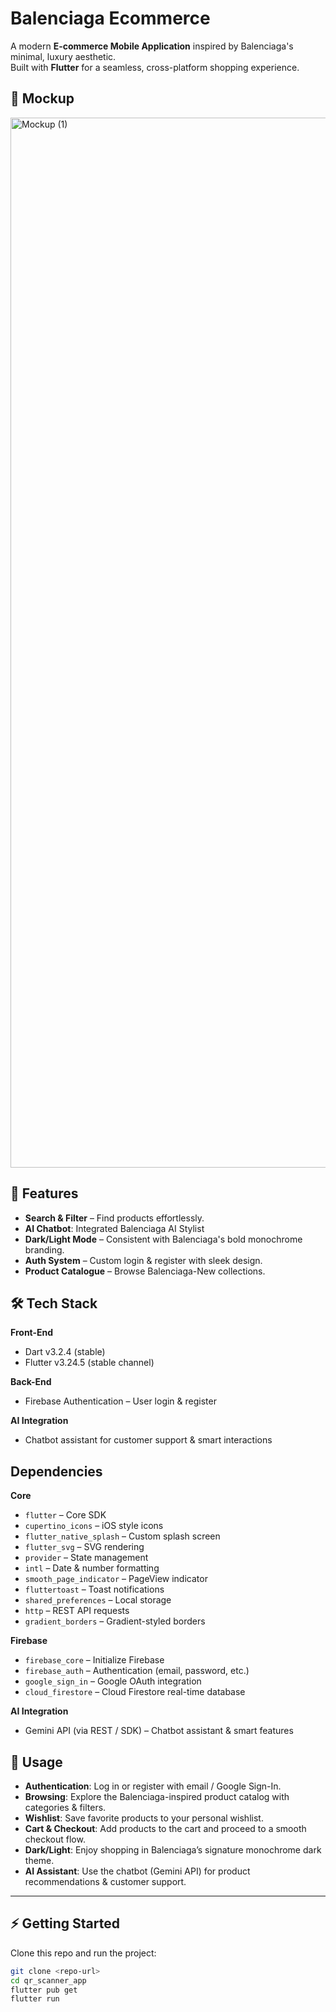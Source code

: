 # Balenciaga Ecommerce
A modern **E-commerce Mobile Application** inspired by Balenciaga's minimal, luxury aesthetic.  
Built with **Flutter** for a seamless, cross-platform shopping experience.  

## 📱 Mockup
<img width="2380" height="1680" alt="Mockup (1)" src="https://github.com/user-attachments/assets/7eac29ca-7eb3-40bd-a517-829f8d0cb0ab" />


## 🚀 Features
-  **Search & Filter** – Find products effortlessly.  
- **AI Chatbot**: Integrated Balenciaga AI Stylist
- **Dark/Light Mode** – Consistent with Balenciaga's bold monochrome branding.
- **Auth System** – Custom login & register with sleek design.
- **Product Catalogue** – Browse Balenciaga-New collections.       

## 🛠 Tech Stack
**Front-End**
- Dart v3.2.4 (stable)
- Flutter v3.24.5 (stable channel)

**Back-End**
- Firebase Authentication – User login & register

**AI Integration**
- Chatbot assistant for customer support & smart interactions

## Dependencies

**Core**
- `flutter` – Core SDK
- `cupertino_icons` – iOS style icons
- `flutter_native_splash` – Custom splash screen
- `flutter_svg` – SVG rendering
- `provider` – State management
- `intl` – Date & number formatting
- `smooth_page_indicator` – PageView indicator
- `fluttertoast` – Toast notifications
- `shared_preferences` – Local storage
- `http` – REST API requests
- `gradient_borders` – Gradient-styled borders

**Firebase**
- `firebase_core` – Initialize Firebase
- `firebase_auth` – Authentication (email, password, etc.)
- `google_sign_in` – Google OAuth integration
- `cloud_firestore` – Cloud Firestore real-time database

**AI Integration**
- Gemini API (via REST / SDK) – Chatbot assistant & smart features
 
## 📖 Usage
- **Authentication**: Log in or register with email / Google Sign-In.
- **Browsing**: Explore the Balenciaga-inspired product catalog with categories & filters.
- **Wishlist**: Save favorite products to your personal wishlist.
- **Cart & Checkout**: Add products to the cart and proceed to a smooth checkout flow.
- **Dark/Light**: Enjoy shopping in Balenciaga’s signature monochrome dark theme.
- **AI Assistant**: Use the chatbot (Gemini API) for product recommendations & customer support.
---

## ⚡️ Getting Started
Clone this repo and run the project:
```bash
git clone <repo-url>
cd qr_scanner_app
flutter pub get
flutter run
